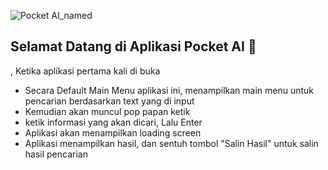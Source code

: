![Pocket AI_named](https://github.com/user-attachments/assets/ed3d6883-2264-4bf7-8dcf-990c1c2f845d)

## Selamat Datang di Aplikasi Pocket AI 👋
 
, Ketika aplikasi pertama kali di buka
- Secara Default Main Menu aplikasi ini, menampilkan main menu untuk pencarian berdasarkan text yang di input
- Kemudian akan muncul pop papan ketik
- ketik informasi yang akan dicari, Lalu Enter
- Aplikasi akan menampilkan loading screen
- Aplikasi menampilkan hasil, dan sentuh tombol "Salin Hasil" untuk salin hasil pencarian

